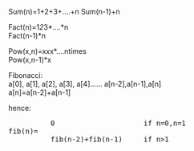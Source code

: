 Sum(n)=1+2+3+....+n 
Sum(n-1)+n
  
Fact(n)=1*2*3*....*n  
Fact(n-1)*n
  
Pow(x,n)=x*x*x*....ntimes  
Pow(x,n-1)*x

Fibonacci:  
a[0], a[1], a[2], a[3], a[4]...... a[n-2],a[n-1],a[n]  
a[n]=a[n-2]+a[n-1]  
  
hence:  
<pre>
          0                     if n=0,n=1  
fib(n)=  
          fib(n-2)+fib(n-1)     if n>1
</pre>
